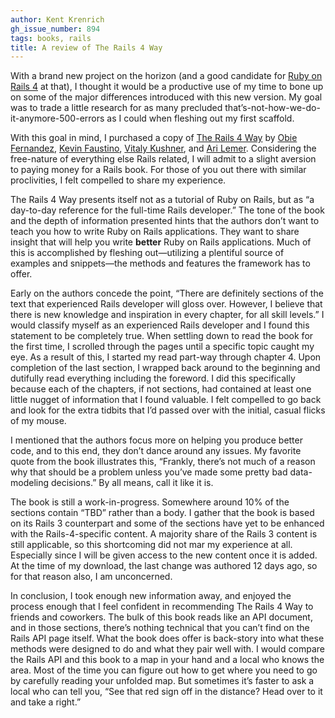 ```yaml
---
author: Kent Krenrich
gh_issue_number: 894
tags: books, rails
title: A review of The Rails 4 Way
---
```


With a brand new project on the horizon (and a good candidate for [Ruby on Rails 4](http://weblog.rubyonrails.org/2013/6/25/Rails-4-0-final/) at that), I thought it would be a productive use of my time to bone up on some of the major differences introduced with this new version. My goal was to trade a little research for as many precluded that’s-not-how-we-do-it-anymore-500-errors as I could when fleshing out my first scaffold.

With this goal in mind, I purchased a copy of [The Rails 4 Way](https://leanpub.com/tr4w) by [Obie Fernandez](https://leanpub.com/u/obie), [Kevin Faustino](https://leanpub.com/u/kfaustino), [Vitaly Kushner](https://leanpub.com/u/vitalykushner), and [Ari Lemer](https://leanpub.com/u/auser). Considering the free-nature of everything else Rails related, I will admit to a slight aversion to paying money for a Rails book. For those of you out there with similar proclivities, I felt compelled to share my experience.

The Rails 4 Way presents itself not as a tutorial of Ruby on Rails, but as “a day-to-day reference for the full-time Rails developer.” The tone of the book and the depth of information presented hints that the authors don’t want to teach you how to write Ruby on Rails applications. They want to share insight that will help you write **better** Ruby on Rails applications. Much of this is accomplished by fleshing out—utilizing a plentiful source of examples and snippets—the methods and features the framework has to offer.

Early on the authors concede the point, “There are definitely sections of the text that experienced Rails developer will gloss over. However, I believe that there is new knowledge and inspiration in every chapter, for all skill levels.” I would classify myself as an experienced Rails developer and I found this statement to be completely true. When settling down to read the book for the first time, I scrolled through the pages until a specific topic caught my eye. As a result of this, I started my read part-way through chapter 4. Upon completion of the last section, I wrapped back around to the beginning and dutifully read everything including the foreword. I did this specifically because each of the chapters, if not sections, had contained at least one little nugget of information that I found valuable. I felt compelled to go back and look for the extra tidbits that I’d passed over with the initial, casual flicks of my mouse.

I mentioned that the authors focus more on helping you produce better code, and to this end, they don’t dance around any issues. My favorite quote from the book illustrates this, “Frankly, there’s not much of a reason why that should be a problem unless you’ve made some pretty bad data-modeling decisions.” By all means, call it like it is.

The book is still a work-in-progress. Somewhere around 10% of the sections contain “TBD” rather than a body. I gather that the book is based on its Rails 3 counterpart and some of the sections have yet to be enhanced with the Rails-4-specific content. A majority share of the Rails 3 content is still applicable, so this shortcoming did not mar my experience at all. Especially since I will be given access to the new content once it is added. At the time of my download, the last change was authored 12 days ago, so for that reason also, I am unconcerned.

In conclusion, I took enough new information away, and enjoyed the process enough that I feel confident in recommending The Rails 4 Way to friends and coworkers. The bulk of this book reads like an API document, and in those sections, there’s nothing technical that you can’t find on the Rails API page itself. What the book does offer is back-story into what these methods were designed to do and what they pair well with. I would compare the Rails API and this book to a map in your hand and a local who knows the area. Most of the time you can figure out how to get where you need to go by carefully reading your unfolded map. But sometimes it’s faster to ask a local who can tell you, “See that red sign off in the distance? Head over to it and take a right.”
